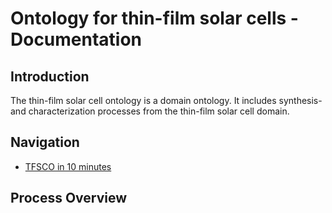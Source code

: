 # Ontology for thin-film solar cells - Documentation

## Introduction

The thin-film solar cell ontology is a domain ontology. It includes synthesis- and characterization processes from the thin-film solar cell domain.

## Navigation
- [TFSCO in 10 minutes](tfsco_10_min.md)

## Process Overview